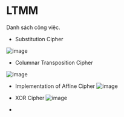 # LTMM
Danh sách công việc.
-	Substitution Cipher
 
![image](https://user-images.githubusercontent.com/91688830/219108198-5aa99f43-0bda-40a9-8b95-20eb5446ac55.png)


-	Columnar Transposition Cipher
 
![image](https://user-images.githubusercontent.com/91688830/219108229-080ce113-7eb1-48ae-ba7d-c9015a90ba68.png)


-	Implementation of Affine Cipher
 ![image](https://user-images.githubusercontent.com/91688830/219108256-06afa720-1de5-4074-9151-b15fbfdcab56.png)


-	XOR Cipher
![image](https://user-images.githubusercontent.com/91688830/219108274-dafb0117-74ba-4345-af04-22465216565f.png)

-	 
